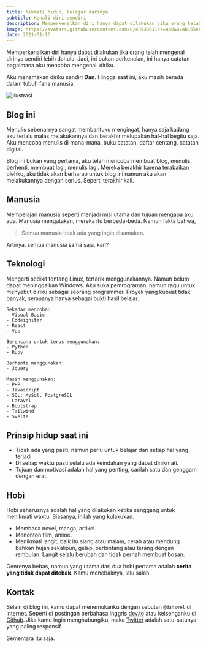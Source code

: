 ```yaml
---
title: Nikmati hidup, belajar darinya
subtitle: Kenali diri sendiri
description: Memperkenalkan diri hanya dapat dilakukan jika orang telah mengenal dirinya sendiri lebih dahulu. Jadi, ini bukan perkenalan, ini hanya catatan bagaimana aku mencoba mengenali diriku.
image: https://avatars.githubusercontent.com/u/48936611?s=460&u=ab165eb0208f0de8b191af271505e20645ba75c0&v=4
date: 2021-01-16
---
```


Memperkenalkan diri hanya dapat dilakukan jika orang telah mengenal dirinya sendiri lebih dahulu. Jadi, ini bukan perkenalan, ini hanya catatan bagaimana aku mencoba mengenali diriku.

Aku menamakan diriku sendiri **Dan**. Hingga saat ini, aku masih berada dalam tubuh fana manusia.

![Ilustrasi](/images/me.png)

## Blog ini

Menulis sebenarnya sangat membantuku mengingat, hanya saja kadang aku terlalu malas melakukannya dan berakhir melupakan hal-hal begitu saja. Aku mencoba menulis di mana-mana, buku catatan, daftar centang, catatan digital.

Blog ini bukan yang pertama, aku telah mencoba membuat blog, menulis, berhenti, membuat lagi, menulis lagi. Mereka berakhir karena terabaikan olehku, aku tidak akan berharap untuk blog ini namun aku akan melakukannya dengan serius. Seperti terakhir kali.

## Manusia

Mempelajari manusia seperti menjadi misi utama dan tujuan mengapa aku ada. Manusia mengatakan, mereka itu berbeda-beda. Namun fakta bahwa,

> Semua manusia tidak ada yang ingin disamakan.

Artinya, semua manusia sama saja, kan?

## Teknologi

Mengerti sedikit tentang Linux, tertarik menggunakannya. Namun belum dapat meninggalkan Windows. Aku suka pemrograman, namun ragu untuk menyebut diriku sebagai seorang programmer. Proyek yang kubuat tidak banyak, semuanya hanya sebagai bukti hasil belajar.

```
Sekadar mencoba:
- Visual Basic
- Codeigniter
- React
- Vue

Berencana untuk terus menggunakan:
- Python
- Ruby

Berhenti menggunakan:
- Jquery

Masih menggunakan:
- PHP
- Javascript
- SQL: MySql, PostgreSQL
- Laravel
- Bootstrap
- Tailwind
- Svelte
```

## Prinsip hidup saat ini

- Tidak ada yang pasti, namun perlu untuk belajar dari setiap hal yang terjadi.
- Di setiap waktu pasti selalu ada keindahan yang dapat dinikmati.
- Tujuan dan motivasi adalah hal yang penting, carilah satu dan genggam dengan erat.

## Hobi

Hobi seharusnya adalah hal yang dilakukan ketika senggang untuk menikmati waktu. Biasanya, inilah yang kulakukan.

- Membaca novel, manga, artikel.
- Menonton film, anime.
- Menikmati langit, baik itu siang atau malam, cerah atau mendung bahkan hujan sekalipun, gelap, berbintang atau terang dengan rembulan. Langit selalu berubah dan tidak pernah membuat bosan.

Genrenya bebas, namun yang utama dari dua hobi pertama adalah **cerita yang tidak dapat ditebak**. Kamu menebaknya, lalu salah.

## Kontak

Selain di blog ini, kamu dapat menemukanku dengan sebutan `@dansvel` di internet. Seperti di postingan berbahasa Inggris [dev.to](https://dev.to/dansvel) atau keisenganku di [Github](https://github.com/dansvel).
Jika kamu ingin menghubungiku, maka [Twitter](https://twitter.com/dansvel) adalah satu-satunya yang paling responsif.

Sementara itu saja.
